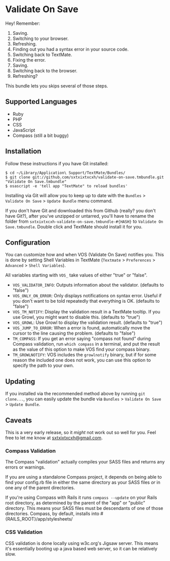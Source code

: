 Validate On Save
================

Hey! Remember:

  1. Saving.
  2. Switching to your browser.
  3. Refreshing.
  4. Finding out you had a syntax error in your source code.
  5. Switching back to TextMate.
  6. Fixing the error.
  7. Saving.
  8. Switching back to the browser.
  9. Refreshing?

This bundle lets you skips several of those steps.


Supported Languages
-------------------

  * Ruby
  * PHP
  * CSS
  * JavaScript
  * Compass (still a bit buggy)


Installation
------------

Follow these instructions if you have Git installed:

    $ cd ~/Library/Application\ Support/TextMate/Bundles/
    $ git clone git://github.com/sxtxixtxcxh/validate-on-save.tmbundle.git "Validate On Save.tmbundle"
    $ osascript -e 'tell app "TextMate" to reload bundles'
    
Installing via Git will allow you to keep up to date with the `Bundles` > `Validate On Save` > `Update Bundle` menu command.

If you don't have Git and downloaded this from Github (really? you don't have Git?), after you've unzipped or untarred, you'll have to rename the folder from `sxtxixtxcxh-validate-on-save.tmbundle-#{HASH}` to `Validate On Save.tmbundle`. Double click and TextMate should install it for you.

Configuration
-------------

You can customize how and when VOS (Validate On Save) notifies you. This is done by setting Shell Variables in TextMate (`Textmate` > `Preferences` > `Advanced` > `Shell Variables`).

All variables starting with `VOS_` take values of either "true" or "false".

*  `VOS_VALIDATOR_INFO`: Outputs information about the validator. (defaults to "false")
*  `VOS_ONLY_ON_ERROR`: Only displays notifications on syntax error. Useful if you don't want to be told repeatedly that everything is OK. (defaults to "false")
*  `VOS_TM_NOTIFY`: Display the validation result in a TextMate tooltip. If you use Growl, you might want to disable this. (defaults to "true")
*  `VOS_GROWL`: Use Growl to display the validation result. (defaults to "true")
*  `VOS_JUMP_TO_ERROR`: When a error is found, automatically move the cursor to the line causing the problem. (defaults to "false")
*  `TM_COMPASS`: If you get an error saying "compass not found" during Compass validation, run `which compass` in a terminal, and put the result as the value of this option to make VOS find your compass binary.
* `TM_GROWLNOTIFY`: VOS includes the `growlnotify` binary, but if for some reason the included one does not work, you can use this option to specify the path to your own.


Updating
--------

If you installed via the recommended method above by running `git clone...`, you can easily update the bundle via `Bundles` > `Validate On Save` > `Update Bundle`.


Caveats
-------

This is a very early release, so it *might* not work out so well for you. Feel free to let me know at [sxtxixtxcxh@gmail.com](mailto:sxtxixtxcxh@gmail.com).

### Compass Validation

The Compass "validation" actually compiles your SASS files and returns any errors or warnings. 

If you are using a standalone Compass project, it depends on being able to find your config.rb file in either the same directory as your SASS files *or* in one any of the parent directories. 

If you're using Compass with Rails it runs `compass --update` on your Rails root directory, as determined by the parent of the "app" or "public" directory. This means your SASS files must be descendants of one of those directories. Compass, by default, installs into #{RAILS_ROOT}/app/stylesheets/

### CSS Validation

CSS validation is done locally using w3c.org's Jigsaw server. This means it's essentially booting up a java based web server, so it can be relatively slow.
